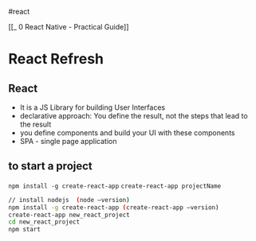 #react 

[[_ 0 React Native - Practical Guide]]

# React Refresh

## React
- It is a JS Library for building User Interfaces
- declarative approach: You define the result, not the steps that lead to the result
- you define components and build your UI with these components
- SPA - single page application

## to start a project
`npm install -g create-react-app`
`create-react-app projectName`

```bash
// install nodejs  (node –version)    
npm install -g create-react-app (create-react-app –version)
create-react-app new_react_project
cd new_react_project
npm start
```











